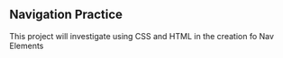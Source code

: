 ## Navigation Practice

This project will investigate using CSS and HTML in the creation fo Nav Elements
